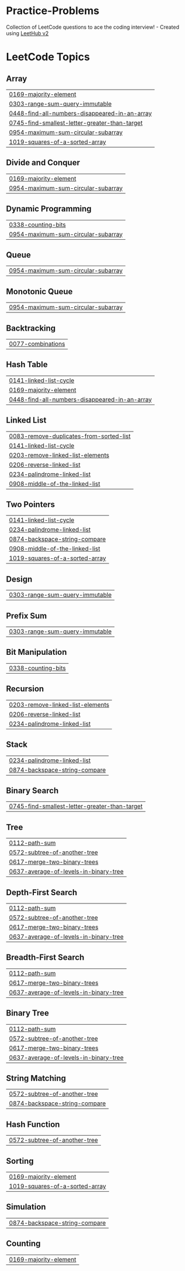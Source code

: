 # Practice-Problems
Collection of LeetCode questions to ace the coding interview! - Created using [LeetHub v2](https://github.com/arunbhardwaj/LeetHub-2.0)

<!---LeetCode Topics Start-->
# LeetCode Topics
## Array
|  |
| ------- |
| [0169-majority-element](https://github.com/sravya97/Practice-Problems/tree/master/0169-majority-element) |
| [0303-range-sum-query-immutable](https://github.com/sravya97/Practice-Problems/tree/master/0303-range-sum-query-immutable) |
| [0448-find-all-numbers-disappeared-in-an-array](https://github.com/sravya97/Practice-Problems/tree/master/0448-find-all-numbers-disappeared-in-an-array) |
| [0745-find-smallest-letter-greater-than-target](https://github.com/sravya97/Practice-Problems/tree/master/0745-find-smallest-letter-greater-than-target) |
| [0954-maximum-sum-circular-subarray](https://github.com/sravya97/Practice-Problems/tree/master/0954-maximum-sum-circular-subarray) |
| [1019-squares-of-a-sorted-array](https://github.com/sravya97/Practice-Problems/tree/master/1019-squares-of-a-sorted-array) |
## Divide and Conquer
|  |
| ------- |
| [0169-majority-element](https://github.com/sravya97/Practice-Problems/tree/master/0169-majority-element) |
| [0954-maximum-sum-circular-subarray](https://github.com/sravya97/Practice-Problems/tree/master/0954-maximum-sum-circular-subarray) |
## Dynamic Programming
|  |
| ------- |
| [0338-counting-bits](https://github.com/sravya97/Practice-Problems/tree/master/0338-counting-bits) |
| [0954-maximum-sum-circular-subarray](https://github.com/sravya97/Practice-Problems/tree/master/0954-maximum-sum-circular-subarray) |
## Queue
|  |
| ------- |
| [0954-maximum-sum-circular-subarray](https://github.com/sravya97/Practice-Problems/tree/master/0954-maximum-sum-circular-subarray) |
## Monotonic Queue
|  |
| ------- |
| [0954-maximum-sum-circular-subarray](https://github.com/sravya97/Practice-Problems/tree/master/0954-maximum-sum-circular-subarray) |
## Backtracking
|  |
| ------- |
| [0077-combinations](https://github.com/sravya97/Practice-Problems/tree/master/0077-combinations) |
## Hash Table
|  |
| ------- |
| [0141-linked-list-cycle](https://github.com/sravya97/Practice-Problems/tree/master/0141-linked-list-cycle) |
| [0169-majority-element](https://github.com/sravya97/Practice-Problems/tree/master/0169-majority-element) |
| [0448-find-all-numbers-disappeared-in-an-array](https://github.com/sravya97/Practice-Problems/tree/master/0448-find-all-numbers-disappeared-in-an-array) |
## Linked List
|  |
| ------- |
| [0083-remove-duplicates-from-sorted-list](https://github.com/sravya97/Practice-Problems/tree/master/0083-remove-duplicates-from-sorted-list) |
| [0141-linked-list-cycle](https://github.com/sravya97/Practice-Problems/tree/master/0141-linked-list-cycle) |
| [0203-remove-linked-list-elements](https://github.com/sravya97/Practice-Problems/tree/master/0203-remove-linked-list-elements) |
| [0206-reverse-linked-list](https://github.com/sravya97/Practice-Problems/tree/master/0206-reverse-linked-list) |
| [0234-palindrome-linked-list](https://github.com/sravya97/Practice-Problems/tree/master/0234-palindrome-linked-list) |
| [0908-middle-of-the-linked-list](https://github.com/sravya97/Practice-Problems/tree/master/0908-middle-of-the-linked-list) |
## Two Pointers
|  |
| ------- |
| [0141-linked-list-cycle](https://github.com/sravya97/Practice-Problems/tree/master/0141-linked-list-cycle) |
| [0234-palindrome-linked-list](https://github.com/sravya97/Practice-Problems/tree/master/0234-palindrome-linked-list) |
| [0874-backspace-string-compare](https://github.com/sravya97/Practice-Problems/tree/master/0874-backspace-string-compare) |
| [0908-middle-of-the-linked-list](https://github.com/sravya97/Practice-Problems/tree/master/0908-middle-of-the-linked-list) |
| [1019-squares-of-a-sorted-array](https://github.com/sravya97/Practice-Problems/tree/master/1019-squares-of-a-sorted-array) |
## Design
|  |
| ------- |
| [0303-range-sum-query-immutable](https://github.com/sravya97/Practice-Problems/tree/master/0303-range-sum-query-immutable) |
## Prefix Sum
|  |
| ------- |
| [0303-range-sum-query-immutable](https://github.com/sravya97/Practice-Problems/tree/master/0303-range-sum-query-immutable) |
## Bit Manipulation
|  |
| ------- |
| [0338-counting-bits](https://github.com/sravya97/Practice-Problems/tree/master/0338-counting-bits) |
## Recursion
|  |
| ------- |
| [0203-remove-linked-list-elements](https://github.com/sravya97/Practice-Problems/tree/master/0203-remove-linked-list-elements) |
| [0206-reverse-linked-list](https://github.com/sravya97/Practice-Problems/tree/master/0206-reverse-linked-list) |
| [0234-palindrome-linked-list](https://github.com/sravya97/Practice-Problems/tree/master/0234-palindrome-linked-list) |
## Stack
|  |
| ------- |
| [0234-palindrome-linked-list](https://github.com/sravya97/Practice-Problems/tree/master/0234-palindrome-linked-list) |
| [0874-backspace-string-compare](https://github.com/sravya97/Practice-Problems/tree/master/0874-backspace-string-compare) |
## Binary Search
|  |
| ------- |
| [0745-find-smallest-letter-greater-than-target](https://github.com/sravya97/Practice-Problems/tree/master/0745-find-smallest-letter-greater-than-target) |
## Tree
|  |
| ------- |
| [0112-path-sum](https://github.com/sravya97/Practice-Problems/tree/master/0112-path-sum) |
| [0572-subtree-of-another-tree](https://github.com/sravya97/Practice-Problems/tree/master/0572-subtree-of-another-tree) |
| [0617-merge-two-binary-trees](https://github.com/sravya97/Practice-Problems/tree/master/0617-merge-two-binary-trees) |
| [0637-average-of-levels-in-binary-tree](https://github.com/sravya97/Practice-Problems/tree/master/0637-average-of-levels-in-binary-tree) |
## Depth-First Search
|  |
| ------- |
| [0112-path-sum](https://github.com/sravya97/Practice-Problems/tree/master/0112-path-sum) |
| [0572-subtree-of-another-tree](https://github.com/sravya97/Practice-Problems/tree/master/0572-subtree-of-another-tree) |
| [0617-merge-two-binary-trees](https://github.com/sravya97/Practice-Problems/tree/master/0617-merge-two-binary-trees) |
| [0637-average-of-levels-in-binary-tree](https://github.com/sravya97/Practice-Problems/tree/master/0637-average-of-levels-in-binary-tree) |
## Breadth-First Search
|  |
| ------- |
| [0112-path-sum](https://github.com/sravya97/Practice-Problems/tree/master/0112-path-sum) |
| [0617-merge-two-binary-trees](https://github.com/sravya97/Practice-Problems/tree/master/0617-merge-two-binary-trees) |
| [0637-average-of-levels-in-binary-tree](https://github.com/sravya97/Practice-Problems/tree/master/0637-average-of-levels-in-binary-tree) |
## Binary Tree
|  |
| ------- |
| [0112-path-sum](https://github.com/sravya97/Practice-Problems/tree/master/0112-path-sum) |
| [0572-subtree-of-another-tree](https://github.com/sravya97/Practice-Problems/tree/master/0572-subtree-of-another-tree) |
| [0617-merge-two-binary-trees](https://github.com/sravya97/Practice-Problems/tree/master/0617-merge-two-binary-trees) |
| [0637-average-of-levels-in-binary-tree](https://github.com/sravya97/Practice-Problems/tree/master/0637-average-of-levels-in-binary-tree) |
## String Matching
|  |
| ------- |
| [0572-subtree-of-another-tree](https://github.com/sravya97/Practice-Problems/tree/master/0572-subtree-of-another-tree) |
| [0874-backspace-string-compare](https://github.com/sravya97/Practice-Problems/tree/master/0874-backspace-string-compare) |
## Hash Function
|  |
| ------- |
| [0572-subtree-of-another-tree](https://github.com/sravya97/Practice-Problems/tree/master/0572-subtree-of-another-tree) |
## Sorting
|  |
| ------- |
| [0169-majority-element](https://github.com/sravya97/Practice-Problems/tree/master/0169-majority-element) |
| [1019-squares-of-a-sorted-array](https://github.com/sravya97/Practice-Problems/tree/master/1019-squares-of-a-sorted-array) |
## Simulation
|  |
| ------- |
| [0874-backspace-string-compare](https://github.com/sravya97/Practice-Problems/tree/master/0874-backspace-string-compare) |
## Counting
|  |
| ------- |
| [0169-majority-element](https://github.com/sravya97/Practice-Problems/tree/master/0169-majority-element) |
<!---LeetCode Topics End-->